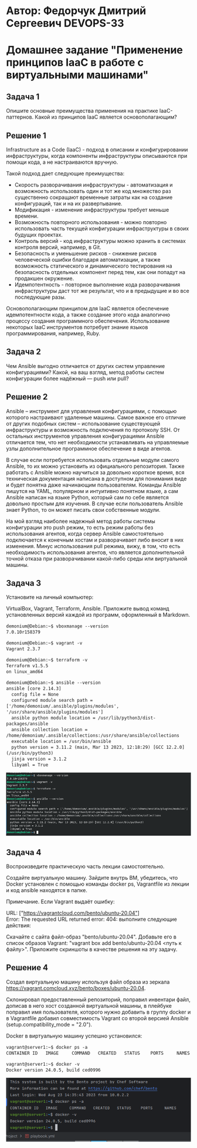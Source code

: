 # Автор: Федорчук Дмитрий Сергеевич DEVOPS-33

# Домашнее задание "Применение принципов IaaC в работе с виртуальными машинами"

## Задача 1
Опишите основные преимущества применения на практике IaaC-паттернов.
Какой из принципов IaaC является основополагающим?

## Решение 1

Infrastructure as a Code (IaaC) - подход в описании и конфигурировании инфраструктуры, когда компоненты инфраструктуры описываются при помощи кода, а не настраиваются вручную.

Такой подход дает следующие преимущества:
* Скорость разворачивания инфраструктуры - автоматизация и возможность использовать один и тот же код множество раз существенно сокращают временные затраты как на создание конфигураций, так и на их развертывание.
* Модификация - изменение инфраструктуры требует меньше времени.
* Возможность повторного использования - можно повторно использовать часть текущей конфигурации инфраструктуры в своих будущих проектах.
* Контроль версий - код инфраструктуры можно хранить в системах контроля версий, например, в Git.
* Безопасность и уменьшение рисков - снижение рисков человеческой ошибки благодаря автоматизации, а также возможность статического и динамического тестирования на безопасность отдельных компонент перед тем, как они попадут на продакшен окружение.
* Идемпотентность - повторное выполнение кода разворачивания инфраструктуры даст тот же результат, что и в предыдущие и во все последующие разы.  

Основополагающим принципом для IaaC является обеспечение идемпотентности кода, а также создание этого кода аналогично процессу создания программного обеспечения.
Использование некоторых IaaC инструментов потребует знание языков программирования, например, Ruby.

## Задача 2
Чем Ansible выгодно отличается от других систем управление конфигурациями?
Какой, на ваш взгляд, метод работы систем конфигурации более надёжный — push или pull?

## Решение 2
Ansible – инструмент для управления конфигурациями, с помощью которого настраивают удаленные машины. Самое важное его отличие от других подобных систем – использование существующей инфраструктуры и возможность подключения по протоколу SSH.
От остальных инструментов управления конфигурациями Ansible отличается тем, что нет необходимости устанавливать на управляемые узлы дополнительное программное обеспечение в виде агентов.

В случае если потребуется использовать отдельные модули самого Ansible, то их можно установить из официального репозитория.
Также работать с Ansible можно научиться за довольно короткое время, вся техническая документация написана в доступном для понимания виде и будет понятна даже начинающим пользователям.
Команды Ansible пишутся на YAML, популярном и интуитивно понятном языке, а сам Ansible написан на языке Python, который сам по себе является довольно простым для изучения. В случае если пользователь Ansible знает Python, то он может писать свои собственные модули. 

На мой взгляд наиболее надежный метод работы системы конфигурации это push режим, то есть режим работы без использования агентов, когда сервер Ansible самостоятельно подключается к конечным хостам и разворачивает либо вносит в них изменения. Минус использования pull режима, вижу, в том, что есть необходимость использования агентов, что является дополнительной точной отказа при разворачивании какой-либо среды или виртуальной машины. 

## Задача 3
Установите на личный компьютер:

VirtualBox,
Vagrant,
Terraform,
Ansible.
Приложите вывод команд установленных версий каждой из программ, оформленный в Markdown.

```
demonium@Debian:~$ vboxmanage --version
7.0.10r158379
```
```
demonium@Debian:~$ vagrant -v
Vagrant 2.3.7
```
```
demonium@Debian:~$ terraform -v
Terraform v1.5.5
on linux_amd64
```
```
demonium@Debian:~$ ansible --version
ansible [core 2.14.3]
  config file = None
  configured module search path = ['/home/demonium/.ansible/plugins/modules', '/usr/share/ansible/plugins/modules']
  ansible python module location = /usr/lib/python3/dist-packages/ansible
  ansible collection location = /home/demonium/.ansible/collections:/usr/share/ansible/collections
  executable location = /usr/bin/ansible
  python version = 3.11.2 (main, Mar 13 2023, 12:18:29) [GCC 12.2.0] (/usr/bin/python3)
  jinja version = 3.1.2
  libyaml = True
```
![img_1.png](IMG/img_1.png)

## Задача 4

Воспроизведите практическую часть лекции самостоятельно.

Создайте виртуальную машину.
Зайдите внутрь ВМ, убедитесь, что Docker установлен с помощью команды
docker ps,
Vagrantfile из лекции и код ansible находятся в папке.

Примечание. Если Vagrant выдаёт ошибку:

URL: ["https://vagrantcloud.com/bento/ubuntu-20.04"]     
Error: The requested URL returned error: 404:
выполните следующие действия:

Скачайте с сайта файл-образ "bento/ubuntu-20.04".
Добавьте его в список образов Vagrant: "vagrant box add bento/ubuntu-20.04 <путь к файлу>".
Приложите скриншоты в качестве решения на эту задачу.

## Решение 4

Создал виртуальную машину используя файл образа из зеркала https://vagrant.comcloud.xyz/bento/boxes/ubuntu-20.04.

Склонировал предоставленный репозиторий, поправил инвентари файл, дописав в него хост созданной виртуальной машины, в плейбуке поправил имя пользователя, которого нужно добавить в группу docker и в Vagrantfile добавил совместимость Vagrant со второй версией Ansible (setup.compatibility_mode = "2.0").

Docker в виртуальную машину успешно установился:

```
vagrant@server1:~$ docker ps -a
CONTAINER ID   IMAGE     COMMAND   CREATED   STATUS    PORTS     NAMES
```
```
vagrant@server1:~$ docker -v
Docker version 24.0.5, build ced0996
```

![img_2.png](IMG/img_2.png)